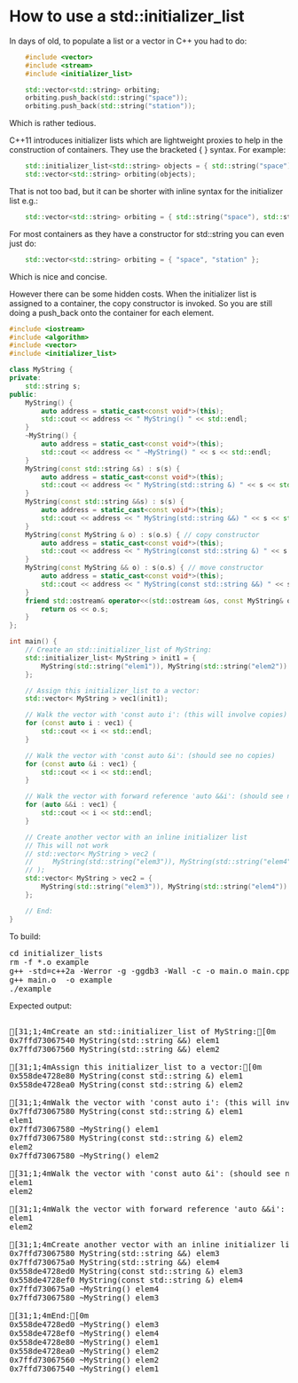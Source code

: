 How to use a std::initializer_list
==================================

In days of old, to populate a list or a vector in C++ you had to do:
```C++
    #include <vector>
    #include <stream>
    #include <initializer_list>

    std::vector<std::string> orbiting;
    orbiting.push_back(std::string("space"));
    orbiting.push_back(std::string("station"));
```
Which is rather tedious.

C++11 introduces initializer lists which are lightweight proxies to help
in the construction of containers. They use the bracketed { } syntax. For
example:
```C++
    std::initializer_list<std::string> objects = { std::string("space"), std::string("station") };
    std::vector<std::string> orbiting(objects);
```
That is not too bad, but it can be shorter with inline syntax for the
initializer list e.g.:
```C++
    std::vector<std::string> orbiting = { std::string("space"), std::string("station") };
```
For most containers as they have a constructor for std::string you can
even just do:
```C++
    std::vector<std::string> orbiting = { "space", "station" };
```
Which is nice and concise.

However there can be some hidden costs. When the initializer list is
assigned to a container, the copy constructor is invoked. So you are
still doing a push_back onto the container for each element.
```C++
#include <iostream>
#include <algorithm>
#include <vector>
#include <initializer_list>

class MyString {
private:
    std::string s;
public:
    MyString() {
        auto address = static_cast<const void*>(this);
        std::cout << address << " MyString() " << std::endl;
    }
    ~MyString() {
        auto address = static_cast<const void*>(this);
        std::cout << address << " ~MyString() " << s << std::endl;
    }
    MyString(const std::string &s) : s(s) {
        auto address = static_cast<const void*>(this);
        std::cout << address << " MyString(std::string &) " << s << std::endl;
    }
    MyString(const std::string &&s) : s(s) {
        auto address = static_cast<const void*>(this);
        std::cout << address << " MyString(std::string &&) " << s << std::endl;
    }
    MyString(const MyString & o) : s(o.s) { // copy constructor
        auto address = static_cast<const void*>(this);
        std::cout << address << " MyString(const std::string &) " << s << std::endl;
    }
    MyString(const MyString && o) : s(o.s) { // move constructor
        auto address = static_cast<const void*>(this);
        std::cout << address << " MyString(const std::string &&) " << s << std::endl;
    }
    friend std::ostream& operator<<(std::ostream &os, const MyString& o) {
        return os << o.s;
    }
};

int main() {
    // Create an std::initializer_list of MyString:
    std::initializer_list< MyString > init1 = {
        MyString(std::string("elem1")), MyString(std::string("elem2"))
    };

    // Assign this initializer_list to a vector:
    std::vector< MyString > vec1(init1);

    // Walk the vector with 'const auto i': (this will involve copies)
    for (const auto i : vec1) {
        std::cout << i << std::endl;
    }

    // Walk the vector with 'const auto &i': (should see no copies)
    for (const auto &i : vec1) {
        std::cout << i << std::endl;
    }

    // Walk the vector with forward reference 'auto &&i': (should see no copies)
    for (auto &&i : vec1) {
        std::cout << i << std::endl;
    }

    // Create another vector with an inline initializer list
    // This will not work
    // std::vector< MyString > vec2 (
    //     MyString(std::string("elem3")), MyString(std::string("elem4"))
    // );
    std::vector< MyString > vec2 = {
        MyString(std::string("elem3")), MyString(std::string("elem4"))
    };

    // End:
}
```
To build:
<pre>
cd initializer_lists
rm -f *.o example
g++ -std=c++2a -Werror -g -ggdb3 -Wall -c -o main.o main.cpp
g++ main.o  -o example
./example
</pre>
Expected output:
<pre>

[31;1;4mCreate an std::initializer_list of MyString:[0m
0x7ffd73067540 MyString(std::string &&) elem1
0x7ffd73067560 MyString(std::string &&) elem2

[31;1;4mAssign this initializer_list to a vector:[0m
0x558de4728e80 MyString(const std::string &) elem1
0x558de4728ea0 MyString(const std::string &) elem2

[31;1;4mWalk the vector with 'const auto i': (this will involve copies)[0m
0x7ffd73067580 MyString(const std::string &) elem1
elem1
0x7ffd73067580 ~MyString() elem1
0x7ffd73067580 MyString(const std::string &) elem2
elem2
0x7ffd73067580 ~MyString() elem2

[31;1;4mWalk the vector with 'const auto &i': (should see no copies)[0m
elem1
elem2

[31;1;4mWalk the vector with forward reference 'auto &&i': (should see no copies)[0m
elem1
elem2

[31;1;4mCreate another vector with an inline initializer list[0m
0x7ffd73067580 MyString(std::string &&) elem3
0x7ffd730675a0 MyString(std::string &&) elem4
0x558de4728ed0 MyString(const std::string &) elem3
0x558de4728ef0 MyString(const std::string &) elem4
0x7ffd730675a0 ~MyString() elem4
0x7ffd73067580 ~MyString() elem3

[31;1;4mEnd:[0m
0x558de4728ed0 ~MyString() elem3
0x558de4728ef0 ~MyString() elem4
0x558de4728e80 ~MyString() elem1
0x558de4728ea0 ~MyString() elem2
0x7ffd73067560 ~MyString() elem2
0x7ffd73067540 ~MyString() elem1
</pre>
